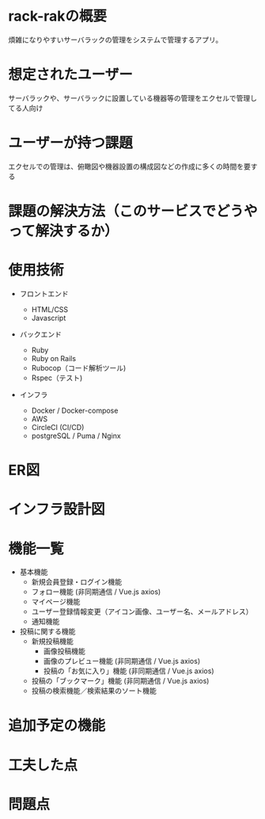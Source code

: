 # rack-rakの概要
煩雑になりやすいサーバラックの管理をシステムで管理するアプリ。

# 想定されたユーザー
サーバラックや、サーバラックに設置している機器等の管理をエクセルで管理してる人向け

# ユーザーが持つ課題
エクセルでの管理は、俯瞰図や機器設置の構成図などの作成に多くの時間を要する


# 課題の解決方法（このサービスでどうやって解決するか）


# 使用技術
- フロントエンド
	- HTML/CSS
	- Javascript

- バックエンド
	- Ruby
	- Ruby on Rails
	- Rubocop（コード解析ツール)
	- Rspec（テスト)

- インフラ
	- Docker / Docker-compose
	- AWS
	- CircleCI (CI/CD)
	- postgreSQL / Puma / Nginx

# ER図

# インフラ設計図

# 機能一覧
- 基本機能
	- 新規会員登録・ログイン機能
	- フォロー機能 (非同期通信 / Vue.js axios)
	- マイページ機能
	- ユーザー登録情報変更（アイコン画像、ユーザー名、メールアドレス）
	- 通知機能
- 投稿に関する機能
	- 新規投稿機能
		- 画像投稿機能
		- 画像のプレビュー機能 (非同期通信 / Vue.js axios)
		- 投稿の「お気に入り」機能 (非同期通信 / Vue.js axios)
	- 投稿の「ブックマーク」機能 (非同期通信 / Vue.js axios)
	- 投稿の検索機能／検索結果のソート機能

# 追加予定の機能

# 工夫した点

# 問題点

